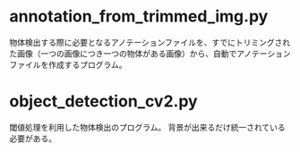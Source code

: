 # annotation_from_trimmed_img.py
物体検出する際に必要となるアノテーションファイルを、すでにトリミングされた画像（一つの画像につき一つの物体がある画像）から、自動でアノテーションファイルを作成するプログラム。

# object_detection_cv2.py
閾値処理を利用した物体検出のプログラム。
背景が出来るだけ統一されている必要がある。
